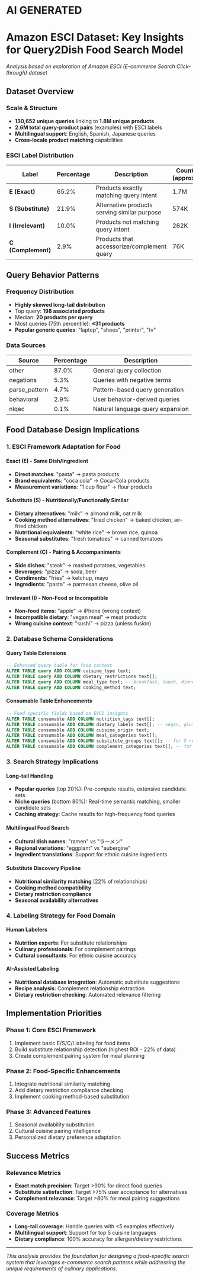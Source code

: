 # AI GENERATED
# Amazon ESCI Dataset: Key Insights for Query2Dish Food Search Model

*Analysis based on exploration of Amazon ESCI (E-commerce Search Click-through) dataset*

## Dataset Overview

### Scale & Structure
- **130,652 unique queries** linking to **1.8M unique products**
- **2.6M total query-product pairs** (examples) with ESCI labels
- **Multilingual support**: English, Spanish, Japanese queries
- **Cross-locale product matching** capabilities

### ESCI Label Distribution
| Label | Percentage | Description | Count (approx) |
|-------|------------|-------------|----------------|
| **E (Exact)** | 65.2% | Products exactly matching query intent | 1.7M |
| **S (Substitute)** | 21.9% | Alternative products serving similar purpose | 574K |
| **I (Irrelevant)** | 10.0% | Products not matching query intent | 262K |
| **C (Complement)** | 2.9% | Products that accessorize/complement query | 76K |

## Query Behavior Patterns

### Frequency Distribution
- **Highly skewed long-tail distribution**
- Top query: **198 associated products** 
- Median: **20 products per query**
- Most queries (75th percentile): **≤31 products**
- **Popular generic queries**: "laptop", "shoes", "printer", "tv"

### Data Sources
| Source | Percentage | Description |
|--------|------------|-------------|
| other | 87.0% | General query collection |
| negations | 5.3% | Queries with negative terms |
| parse_pattern | 4.7% | Pattern-based query generation |
| behavioral | 2.9% | User behavior-derived queries |
| nlqec | 0.1% | Natural language query expansion |

## Food Database Design Implications

### 1. ESCI Framework Adaptation for Food

#### Exact (E) - Same Dish/Ingredient
- **Direct matches**: "pasta" → pasta products
- **Brand equivalents**: "coca cola" → Coca-Cola products
- **Measurement variations**: "1 cup flour" → flour products

#### Substitute (S) - Nutritionally/Functionally Similar
- **Dietary alternatives**: "milk" → almond milk, oat milk
- **Cooking method alternatives**: "fried chicken" → baked chicken, air-fried chicken
- **Nutritional equivalents**: "white rice" → brown rice, quinoa
- **Seasonal substitutes**: "fresh tomatoes" → canned tomatoes

#### Complement (C) - Pairing & Accompaniments
- **Side dishes**: "steak" → mashed potatoes, vegetables
- **Beverages**: "pizza" → soda, beer
- **Condiments**: "fries" → ketchup, mayo
- **Ingredients**: "pasta" → parmesan cheese, olive oil

#### Irrelevant (I) - Non-Food or Incompatible
- **Non-food items**: "apple" → iPhone (wrong context)
- **Incompatible dietary**: "vegan meal" → meat products
- **Wrong cuisine context**: "sushi" → pizza (unless fusion)

### 2. Database Schema Considerations

#### Query Table Extensions
```sql
-- Enhanced query table for food context
ALTER TABLE query ADD COLUMN cuisine_type text;
ALTER TABLE query ADD COLUMN dietary_restrictions text[];
ALTER TABLE query ADD COLUMN meal_type text; -- breakfast, lunch, dinner, snack
ALTER TABLE query ADD COLUMN cooking_method text;
```

#### Consumable Table Enhancements
```sql
-- Food-specific fields based on ESCI insights
ALTER TABLE consumable ADD COLUMN nutrition_tags text[];
ALTER TABLE consumable ADD COLUMN dietary_labels text[]; -- vegan, gluten-free, etc.
ALTER TABLE consumable ADD COLUMN cuisine_origin text;
ALTER TABLE consumable ADD COLUMN meal_categories text[];
ALTER TABLE consumable ADD COLUMN substitute_groups text[]; -- for S relationships
ALTER TABLE consumable ADD COLUMN complement_categories text[]; -- for C relationships
```

### 3. Search Strategy Implications

#### Long-tail Handling
- **Popular queries** (top 20%): Pre-compute results, extensive candidate sets
- **Niche queries** (bottom 80%): Real-time semantic matching, smaller candidate sets
- **Caching strategy**: Cache results for high-frequency food queries

#### Multilingual Food Search
- **Cultural dish names**: "ramen" vs "ラーメン"
- **Regional variations**: "eggplant" vs "aubergine"
- **Ingredient translations**: Support for ethnic cuisine ingredients

#### Substitute Discovery Pipeline
- **Nutritional similarity matching** (22% of relationships)
- **Cooking method compatibility**
- **Dietary restriction compliance**
- **Seasonal availability alternatives**

### 4. Labeling Strategy for Food Domain

#### Human Labelers
- **Nutrition experts**: For substitute relationships
- **Culinary professionals**: For complement pairings
- **Cultural consultants**: For ethnic cuisine accuracy

#### AI-Assisted Labeling
- **Nutritional database integration**: Automatic substitute suggestions
- **Recipe analysis**: Complement relationship extraction
- **Dietary restriction checking**: Automated relevance filtering

## Implementation Priorities

### Phase 1: Core ESCI Framework
1. Implement basic E/S/C/I labeling for food items
2. Build substitute relationship detection (highest ROI - 22% of data)
3. Create complement pairing system for meal planning

### Phase 2: Food-Specific Enhancements  
1. Integrate nutritional similarity matching
2. Add dietary restriction compliance checking
3. Implement cooking method-based substitution

### Phase 3: Advanced Features
1. Seasonal availability substitution
2. Cultural cuisine pairing intelligence
3. Personalized dietary preference adaptation

## Success Metrics

### Relevance Metrics
- **Exact match precision**: Target >90% for direct food queries
- **Substitute satisfaction**: Target >75% user acceptance for alternatives
- **Complement relevance**: Target >80% for meal pairing suggestions

### Coverage Metrics
- **Long-tail coverage**: Handle queries with <5 examples effectively
- **Multilingual support**: Support for top 5 cuisine languages
- **Dietary compliance**: 100% accuracy for allergen/dietary restrictions

---

*This analysis provides the foundation for designing a food-specific search system that leverages e-commerce search patterns while addressing the unique requirements of culinary applications.*